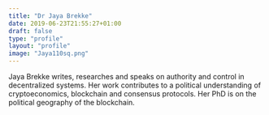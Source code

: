 ```yaml
---
title: "Dr Jaya Brekke"
date: 2019-06-23T21:55:27+01:00
draft: false
type: "profile"
layout: "profile"
image: "Jaya110sq.png"
---
```

Jaya Brekke writes, researches and speaks on authority and control in decentralized systems. Her work contributes to a political understanding of cryptoeconomics, blockchain and consensus protocols. Her PhD is on the political geography of the blockchain.
